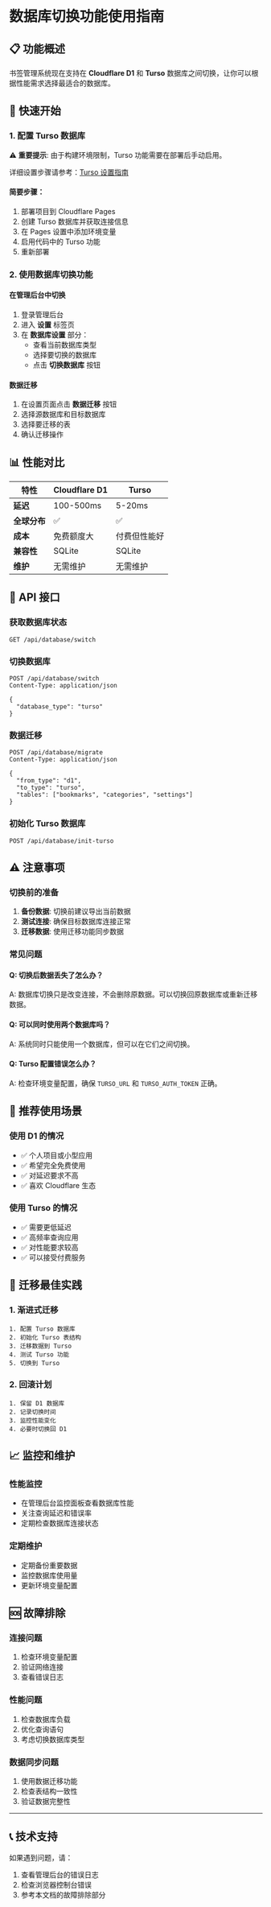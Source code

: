 # 数据库切换功能使用指南

## 📋 功能概述

书签管理系统现在支持在 **Cloudflare D1** 和 **Turso** 数据库之间切换，让你可以根据性能需求选择最适合的数据库。

## 🚀 快速开始

### 1. 配置 Turso 数据库

⚠️ **重要提示**: 由于构建环境限制，Turso 功能需要在部署后手动启用。

详细设置步骤请参考：[Turso 设置指南](TURSO_SETUP.md)

#### 简要步骤：
1. 部署项目到 Cloudflare Pages
2. 创建 Turso 数据库并获取连接信息
3. 在 Pages 设置中添加环境变量
4. 启用代码中的 Turso 功能
5. 重新部署

### 2. 使用数据库切换功能

#### 在管理后台中切换
1. 登录管理后台
2. 进入 **设置** 标签页
3. 在 **数据库设置** 部分：
   - 查看当前数据库类型
   - 选择要切换的数据库
   - 点击 **切换数据库** 按钮

#### 数据迁移
1. 在设置页面点击 **数据迁移** 按钮
2. 选择源数据库和目标数据库
3. 选择要迁移的表
4. 确认迁移操作

## 📊 性能对比

| 特性 | Cloudflare D1 | Turso |
|------|---------------|-------|
| **延迟** | 100-500ms | 5-20ms |
| **全球分布** | ✅ | ✅ |
| **成本** | 免费额度大 | 付费但性能好 |
| **兼容性** | SQLite | SQLite |
| **维护** | 无需维护 | 无需维护 |

## 🔧 API 接口

### 获取数据库状态
```http
GET /api/database/switch
```

### 切换数据库
```http
POST /api/database/switch
Content-Type: application/json

{
  "database_type": "turso"
}
```

### 数据迁移
```http
POST /api/database/migrate
Content-Type: application/json

{
  "from_type": "d1",
  "to_type": "turso",
  "tables": ["bookmarks", "categories", "settings"]
}
```

### 初始化 Turso 数据库
```http
POST /api/database/init-turso
```

## ⚠️ 注意事项

### 切换前的准备
1. **备份数据**: 切换前建议导出当前数据
2. **测试连接**: 确保目标数据库连接正常
3. **迁移数据**: 使用迁移功能同步数据

### 常见问题

#### Q: 切换后数据丢失了怎么办？
A: 数据库切换只是改变连接，不会删除原数据。可以切换回原数据库或重新迁移数据。

#### Q: 可以同时使用两个数据库吗？
A: 系统同时只能使用一个数据库，但可以在它们之间切换。

#### Q: Turso 配置错误怎么办？
A: 检查环境变量配置，确保 `TURSO_URL` 和 `TURSO_AUTH_TOKEN` 正确。

## 🎯 推荐使用场景

### 使用 D1 的情况
- ✅ 个人项目或小型应用
- ✅ 希望完全免费使用
- ✅ 对延迟要求不高
- ✅ 喜欢 Cloudflare 生态

### 使用 Turso 的情况
- ✅ 需要更低延迟
- ✅ 高频率查询应用
- ✅ 对性能要求较高
- ✅ 可以接受付费服务

## 🔄 迁移最佳实践

### 1. 渐进式迁移
```
1. 配置 Turso 数据库
2. 初始化 Turso 表结构
3. 迁移数据到 Turso
4. 测试 Turso 功能
5. 切换到 Turso
```

### 2. 回滚计划
```
1. 保留 D1 数据库
2. 记录切换时间
3. 监控性能变化
4. 必要时切换回 D1
```

## 📈 监控和维护

### 性能监控
- 在管理后台监控面板查看数据库性能
- 关注查询延迟和错误率
- 定期检查数据库连接状态

### 定期维护
- 定期备份重要数据
- 监控数据库使用量
- 更新环境变量配置

## 🆘 故障排除

### 连接问题
1. 检查环境变量配置
2. 验证网络连接
3. 查看错误日志

### 性能问题
1. 检查数据库负载
2. 优化查询语句
3. 考虑切换数据库类型

### 数据同步问题
1. 使用数据迁移功能
2. 检查表结构一致性
3. 验证数据完整性

---

## 📞 技术支持

如果遇到问题，请：
1. 查看管理后台的错误日志
2. 检查浏览器控制台错误
3. 参考本文档的故障排除部分
